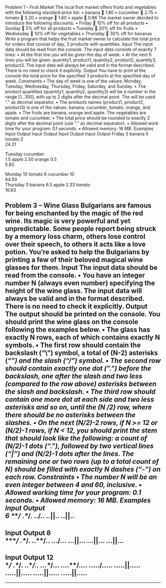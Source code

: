 
Problem 1 – Fruit Market
The local fruit market offers fruits and vegetables with the following standard price list:
•	banana  1.80
•	cucumber  2.75
•	tomato  3.20
•	orange  1.60
•	apple  0.86	The market owner decided to introduce the following discounts:
•	Friday  10% off for all products
•	Sunday  5% off for all products
•	Tuesday  20% off for fruits
•	Wednesday  10% off for vegetables
•	Thursday  30% off for bananas
Write a program that helps the fruit market owner to calculate the total price for orders that consist of day, 3 products with quantities.
Input
The input data should be read from the console. The input data consists of exactly 7 lines:
•	At the first line you will be given the day of week. 
•	At the next 6 lines you will be given: quantity1, product1, quantity2, product2, quantity3, product3.
The input data will always be valid and in the format described. There is no need to check it explicitly.
Output
You have to print at the console the total price for the specified 3 products at the specified day of week.
Constraints
•	The day of week is one of the values: Monday, Tuesday, Wednesday, Thursday, Friday, Saturday, and Sunday. 
•	The product quantities (quantity1, quantity2, quantity3) will be a number in the range [1…100], with up to 2 digits after the decimal point. The will be used "." as decimal separator.
•	The products names (product1, product2, product3) is one of the values: banana, cucumber, tomato, orange, and apple.
•	The fruits are banana, orange and apple. The vegetables are tomato and cucumber.
•	The total price should be rounded to exactly 2 digits after the decimal point (use "." as decimal separator).
•	Allowed work time for your program: 0.1 seconds.
•	Allowed memory: 16 MB.
Examples
Input	Output		Input	Output		Input	Output		Input	Output
Friday
3
banana
5
tomato
2      
       24.21

Tuesday
cucumber			
1.5
apple
2.50
orange
0.5     
       5.83

Monday
10
tomato
6
cucumber
10      
         64.50	
Thursday
3
banana
6.5
apple
2.33
tomato	
        16.83

Problem 3 – Wine Glass
Bulgarians are famous for being enchanted by the magic of the red wine. Its magic is very powerful and yet unpredictable. Some people report being struck by a memory loss charm, others lose control over their speech, to others it acts like a love potion. You’re asked to help the Bulgarians by printing a few of their beloved magical wine glasses for them.
Input
The input data should be read from the console.
•	You have an integer number N (always even number) specifying the height of the wine glass.
The input data will always be valid and in the format described. There is no need to check it explicitly.
Output
The output should be printed on the console. You should print the wine glass on the console following the examples below.
•	The glass has exactly N rows, each of which contains exactly N symbols. 
•	The first row should contain the backslash (“\”) symbol, a total of (N-2) asterisks (“*”) and the slash (“/”) symbol.
•	The second row should contain exactly one dot (”.”) before the backslash, one after the slash and two less (compared to the row above) asterisks between the slash and backslash.
•	The third row should contain one more dot at each side and two less asterisks and so on, until the (N /2) row, where there should be no asterisks between the slashes.
•	On the next (N/2)-2 rows, if N >= 12 or (N/2)-1 rows, if N < 12, you should print the stem that should look like the following: a count of (N/2)-1 dots (“.”), followed by two vertical lines (“|”) and (N/2)-1 dots after the lines. The remaining one or two rows (up to a total count of N) should be filled with exactly N dashes (“-”) on each row.
Constraints
•	The number N will be an even integer between 4 and 60, inclusive.
•	Allowed working time for your program: 0.1 seconds.
•	Allowed memory: 16 MB.
Examples
Input	Output				
6
\****/
.\**/.
..\/..
..||..
..||..
------	
Input	Output
8	
\******/
.\****/.
..\**/..
...\/...
...||...
...||...
...||...
--------
Input	Output
12	
\**********/
.\********/.
..\******/..
...\****/...
....\**/....
.....\/.....
.....||.....
.....||.....
.....||.....
.....||.....
------------
------------


